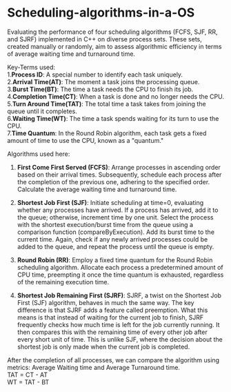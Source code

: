# Scheduling-algorithms-in-a-OS
Evaluating the performance of four scheduling algorithms (FCFS, SJF, RR, and SJRF) implemented in C++ on diverse process sets. These sets, created manually or randomly, aim to assess algorithmic efficiency in terms of average waiting time and turnaround time.

Key-Terms used:<br/>
1.**Process ID**: A special number to identify each task uniquely.<br/>
2.**Arrival Time(AT)**: The moment a task joins the processing queue.<br/>
3.**Burst Time(BT)**: The time a task needs the CPU to finish its job.<br/>
4.**Completion Time(CT)**: When a task is done and no longer needs the CPU.<br/>
5.**Turn Around Time(TAT)**: The total time a task takes from joining the queue until it completes.<br/>
6.**Waiting Time(WT)**: The time a task spends waiting for its turn to use the CPU.<br/>
7.**Time Quantum**: In the Round Robin algorithm, each task gets a fixed amount of time to use the CPU, known as a "quantum."

Algorithms used here:<br/>
1. **First Come First Served (FCFS)**:
Arrange processes in ascending order based on their arrival times. Subsequently, schedule each process after the completion of the previous one, adhering to the specified order. Calculate the average waiting time and turnaround time.

2. **Shortest Job First (SJF)**:
Initiate scheduling at time=0, evaluating whether any processes have arrived. If a process has arrived, add it to the queue; otherwise, increment time by one unit. Select the process with the shortest execution/burst time from the queue using a comparison function (compareByExecution). Add its burst time to the current time. Again, check if  any newly arrived processes could be added to the queue, and repeat the process until the queue is empty.

3. **Round Robin (RR)**:
Employ a fixed time quantum for the Round Robin scheduling algorithm. Allocate each process a predetermined amount of CPU time, preempting it once the time quantum is exhausted, regardless of the remaining execution time.

4. **Shortest Job Remaining First (SJRF)**:
SJRF, a twist on the Shortest Job First (SJF) algorithm, behaves in much the same way. The key difference is that SJRF adds a feature called preemption. What this means is that instead of waiting for the current job to finish, SJRF frequently checks how much time is left for the job currently running. It then compares this with the remaining time of every other job after every short unit of time. This is unlike SJF, where the decision about the shortest job is only made when the current job is completed.

After the completion of all processes, we can compare the algorithm using metrics: Average Waiting time and Average Turnaround time.<br/>
TAT = CT - AT<br/>
WT = TAT - BT
